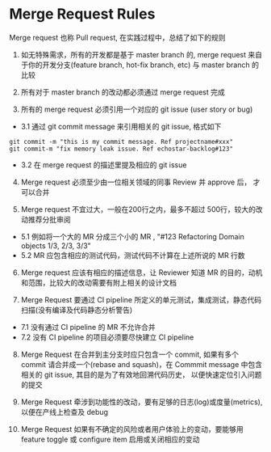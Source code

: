 # Merge Request Rules

Merge request 也称 Pull request, 在实践过程中，总结了如下的规则

1. 如无特殊需求，所有的开发都是基于 master branch 的, merge request 来自于你的开发分支(feature branch, hot-fix branch, etc) 与 master branch 的比较

2. 所有对于 master branch 的改动都必须通过 merge request 完成

3. 所有的 merge request 必须引用一个对应的 git issue (user story or bug)

  * 3.1 通过 git commit message 来引用相关的 git issue, 格式如下

  ```
  git commit -m "this is my commit message. Ref projectname#xxx" 
  git commit-m "fix memory leak issue. Ref echostar-backlog#123"
  ```

  * 3.2 在 merge request 的描述里提及相应的 git issue

4. Merge request 必须至少由一位相关领域的同事 Review 并 approve 后， 才可以合并

5. Merge request 不宜过大，一般在200行之内，最多不超过 500行，较大的改动推荐分批审阅

  * 5.1 例如将一个大的 MR 分成三个小的 MR ,  "#123 Refactoring Domain objects 1/3, 2/3, 3/3"
  * 5.2 MR 应包含相应的测试代码，测试代码不计算在上述所说的 MR 行数

6. Merge request 应该有相应的描述信息，让 Reviewer 知道 MR 的目的，动机和范围，比较大的改动需要有附上相关的设计文档

7. Merge Request 要通过 CI pipeline 所定义的单元测试，集成测试，静态代码扫描(没有编译及代码静态分析警告)

  * 7.1 没有通过 CI pipeline 的 MR 不允许合并
  * 7.2 没有 CI pipeline 的项目必须要尽快建立 CI pipeline

8. Merge Request 在合并到主分支时应只包含一个 commit, 如果有多个 commit 请合并成一个(rebase and squash)，在 Commmit message 中包含相关的 git issue, 其目的是为了有效地回溯代码历史， 以便快速定位引入问题的提交

9. Merge Request 牵涉到功能性的改动，要有足够的日志(log)或度量(metrics), 以便在产线上检查及 debug

10. Merge Request 如果有不确定的风险或者用户体验上的变动，要能够用 feature toggle 或 configure item 启用或关闭相应的变动